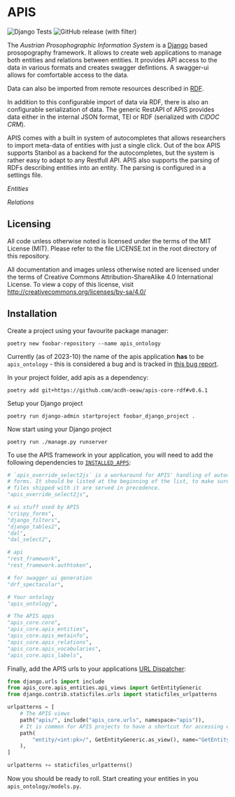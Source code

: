 APIS
====

![Django Tests](https://github.com/acdh-oeaw/apis-core-rdf/actions/workflows/django-tests.yml/badge.svg)
![GitHub release (with filter)](https://img.shields.io/github/v/release/acdh-oeaw/apis-core-rdf)

The *Austrian Prosophographic Information System* is a
[Django](https://www.djangoproject.com/) based prosopography framework. It
allows to create web applications to manage both entities and relations between
entities. It provides API access to the data in various formats and creates
swagger defintions. A swagger-ui allows for comfortable access to the data.

Data can also be imported from remote resources described in
[RDF](https://en.wikipedia.org/wiki/Resource_Description_Framework).

In addition to this configurable import of data via RDF, there is also an
configurable serialization of data. The generic RestAPI of APIS provides data
either in the internal JSON format, TEI or RDF (serialized with *CIDOC CRM*). 

APIS comes with a built in system of autocompletes that allows researchers to
import meta-data of entities with just a single click. Out of the box APIS
supports Stanbol as a backend for the autocompletes, but the system is rather
easy to adapt to any Restfull API. APIS also supports the parsing of RDFs
describing entities into an entity. The parsing is configured in a settings
file.

*Entities*

*Relations*

Licensing
---------

All code unless otherwise noted is licensed under the terms of the MIT License
(MIT). Please refer to the file LICENSE.txt in the root directory of this
repository.

All documentation and images unless otherwise noted are licensed under the
terms of Creative Commons Attribution-ShareAlike 4.0 International License. To
view a copy of this license, visit
http://creativecommons.org/licenses/by-sa/4.0/


Installation
------------

Create a project using your favourite package manager:

```shell
poetry new foobar-repository --name apis_ontology
```

Currently (as of 2023-10) the name of the apis application **has** to be
`apis_ontology` - this is considered a bug and is tracked in [this bug
report](https://github.com/acdh-oeaw/apis-core-rdf/issues/100).

In your project folder, add apis as a dependency:

```shell
poetry add git+https://github.com/acdh-oeaw/apis-core-rdf#v0.6.1
```

Setup your Django project
```shell
poetry run django-admin startproject foobar_django_project .
```

Now start using your Django project
```shell
poetry run ./manage.py runserver
```

To use the APIS framework in your application, you will need to add the following dependencies to
[`INSTALLED_APPS`](https://docs.djangoproject.com/en/4.2/ref/settings/#installed-apps):

```python
# `apis_override_select2js` is a workaround for APIS' handling of autocomplete
# forms. It should be listed at the beginning of the list, to make sure the
# files shipped with it are served in precedence.
"apis_override_select2js",

# ui stuff used by APIS
"crispy_forms",
"django_filters",
"django_tables2",
"dal",
"dal_select2",

# api
"rest_framework",
"rest_framework.authtoken",

# for swagger ui generation
"drf_spectacular",

# Your ontology
"apis_ontology",

# The APIS apps
"apis_core.core",
"apis_core.apis_entities",
"apis_core.apis_metainfo",
"apis_core.apis_relations",
"apis_core.apis_vocabularies",
"apis_core.apis_labels",

```

Finally, add the APIS urls to your applications [URL Dispatcher](https://docs.djangoproject.com/en/4.2/topics/http/urls/):
```python
from django.urls import include
from apis_core.apis_entities.api_views import GetEntityGeneric
from django.contrib.staticfiles.urls import staticfiles_urlpatterns

urlpatterns = [
    # The APIS views
    path("apis/", include("apis_core.urls", namespace="apis")),
    # It is common for APIS projects to have a shortcut for accessing entities
    path(
        "entity/<int:pk>/", GetEntityGeneric.as_view(), name="GetEntityGenericRoot"
    ),
]

urlpatterns += staticfiles_urlpatterns()
```

Now you should be ready to roll. Start creating your entities in you `apis_ontology/models.py`.
